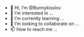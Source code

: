 - 👋 Hi, I’m @Bunnykisslov
- 👀 I’m interested in ...
- 🌱 I’m currently learning ...
- 💞️ I’m looking to collaborate on ...
- 📫 How to reach me ...

<!---
Bunnykisslov/Bunnykisslov is a ✨ special ✨ repository because its `README.md` (this file) appears on your GitHub profile.
You can click the Preview link to take a look at your changes.
--->
